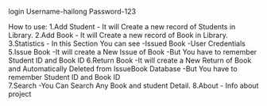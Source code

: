 login
Username-hailong
Password-123

How to use:
1.Add Student
     - It will Create a new record of Students in Library.
2.Add Book
     - It will Create a new record of Book in Library.
3.Statistics
     - In this Section You can see
                           -Issued Book
                           -User Credentials
5.Issue Book
     -It will create a New Issue of Book
     -But You have to remember Student ID and Book ID
6.Return Book
     -It will create a New Return of Book and Automatically Deleted from IssueBook Database
     -But You have to remember Student ID and Book ID   
7.Search
     -You Can Search Any Book and student Detail.
8.About
    - Info about project
    
